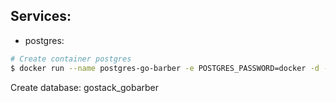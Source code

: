 ## Services:

* postgres:

```bash
# Create container postgres
$ docker run --name postgres-go-barber -e POSTGRES_PASSWORD=docker -d -p 5432:5432  postgres
```

Create database: gostack_gobarber
